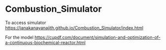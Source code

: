 # Combustion_Simulator

To access simulator
https://janakanayanajith.github.io/Combustion_Simulator/index.html

For the model
https://cupdf.com/document/simulation-and-optimization-of-a-continuous-biochemical-reactor.html
